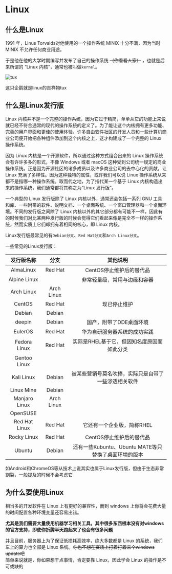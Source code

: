 # Linux
## 什么是Linux
1991 年，Linus Torvalds对他使用的一个操作系统 MINIX 十分不满，因为当时 MINIX 不允许任何商业用途。

于是他在他的大学时期编写并发布了自己的操作系统 ~~（你看看人家）~~ ，也就是后来所谓的 “Linux 内核”，通常也被叫做`kernel`。

![tux](/tux.png)

这只企鹅就是linux的吉祥物tux

## 什么是Linux发行版
Linux 内核并不是一个完整的操作系统，因为它过于精简，单单从它的功能上来说就已经不符合通常的现代的操作系统的定义了。为了能让这个内核拥有更多功能、完善的用户界面和更佳的使用体验，许多自由软件社区的开发人员和一些计算机商业公司便开始把各种组件添加到这个内核之上，这才构建成了一个完整的 Linux 操作系统。

因为 Linux 内核是一个开源软件，所以通过这种方式组合出来的 Linux 操作系统会有许许多多的形式，不像 Windows 或者 macOS 这种受到公司统一规定的商业操作系统。正是因为开源社区的诸多成员以及许多商业公司的去中心化的贡献，让 Linux 充满了多样性。因为这种独特的属性，或许我们可以说 Linux 操作系统从来都不是指哪一种操作系统。取而代之地，为了指代某一个基于 Linux 内核构造出来的操作系统，我们通常都将其称之为“Linux 发行版”。  

一个典型的 Linux 发行版除了 Linux 内核以外，通常还会包括一系列 GNU 工具和库、一些附带的软件、说明文档、一个桌面系统、一个窗口管理器和一个桌面环境。不同的发行版之间除了 Linux 内核以外的其它部分都有可能不一样，因此有的时候我们对比某两种发行版的时候会觉得它们看起来像是完全不一样的操作系统，然而实质上它们却拥有着相同的核心，即 Linux 内核。

Linux发行版最常见的有`Debian分支`、`Red Hat分支`和`Arch Linux分支`。

一些常见的Linux发行版：

|发行版名称|分支|其他说明|
|:-:|:-:|:-:|
|AlmaLinux|Red Hat|CentOS停止维护后的替代品|
|Alpine Linux||非常轻量级，常用与边缘和容器|
|Arch Linux|Arch Linux||
|CentOS|Red Hat|现已停止维护|
|Debian|Debian||
|deepin|Debian|国产，附带了DDE桌面环境|
|EulerOS|Red Hat|华为自研服务器系统的成功实践|
|Fedora Linux|Red Hat|实际是RHEL基于它，但因知名度原因而如此分类|
|Gentoo Linux|||
|Kali Linux|Debian|被某些营销号莫名吹捧，实际只是自带了一些渗透相关软件|
|Linux Mine|Debian||
|Manjaro Linux|Arch Linux||
|OpenSUSE|||
|Red Hat Linux|Red Hat|它还有一个企业版，简称RHEL|
|Rocky Linux|Red Hat|CentOS停止维护后的替代品|
|Ubuntu|Debian|还有一些Kubuntu、Ubuntu MATE等只替换了桌面环境的版本|

如Android和ChromeOS等从技术上说其实也属于Linux发行版，但由于生态非常割裂，一般提及的时候不会考虑它

## 为什么要使用Linux
相当多的开发软件在 Linux 上有更好的兼容性，而到 windows 上你将会花费大量的时间配置各种环境变量还容易出错。

**尤其是我们需要大量使用机器学习相关工具，其中很多东西根本没有对windows的官方支持，即使你折腾半天跑起来了也会有很多问题**

并且目前，服务器上为了保证低损耗高效率，绝大多数都是 Linux 的系统，我们车上的算力也全部是 Linux 系统。~~你也不想在赛场上打着打着来个windows update吧~~  
简单来说就是，你如果想干点事情，肯定要靠 Linux，因此学会 Linux 的操作是不可或缺的

